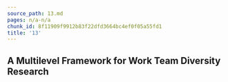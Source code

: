 ```yaml
---
source_path: 13.md
pages: n/a-n/a
chunk_id: 8f11909f9912b83f22dfd3664bc4ef0f05a55fd1
title: '13'
---
```

## A Multilevel Framework for Work Team Diversity Research
